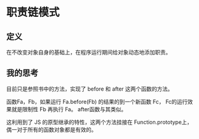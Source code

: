 # 职责链模式

## 定义

在不改变对象自身的基础上，在程序运行期间给对象动态地添加职责。

## 我的思考

目前只是参照书中的方法，实现了 before 和 after 这两个函数的方法。

函数Fa，Fb，如果运行 Fa.before(Fb) 的结果的到一个新函数 Fc，
Fc的运行效果就是限制性 Fb 再执行 Fa。
after函数与其类似。

这利用到了 JS 的原型继承的特性，这两个方法挂接在 Function.prototype上，
偶一对于所有的函数对象都是有效的。